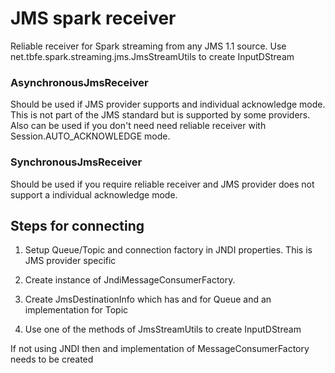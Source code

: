 # JMS spark receiver

Reliable receiver for Spark streaming from any JMS 1.1 source. Use net.tbfe.spark.streaming.jms.JmsStreamUtils to create InputDStream

### AsynchronousJmsReceiver

Should be used if JMS provider supports and individual acknowledge mode. This is not part of the JMS
standard but is supported by some providers. Also can be used if you don't need need reliable receiver
with Session.AUTO_ACKNOWLEDGE mode.

### SynchronousJmsReceiver

Should be used if you require reliable receiver and JMS provider does not support a individual acknowledge mode.

## Steps for connecting

1. Setup Queue/Topic and connection factory in JNDI properties. This is JMS provider specific

1. Create instance of JndiMessageConsumerFactory.

1. Create JmsDestinationInfo which has and for Queue and an implementation for Topic

1. Use one of the methods of JmsStreamUtils to create InputDStream 

If not using JNDI then and implementation of MessageConsumerFactory needs to be created
